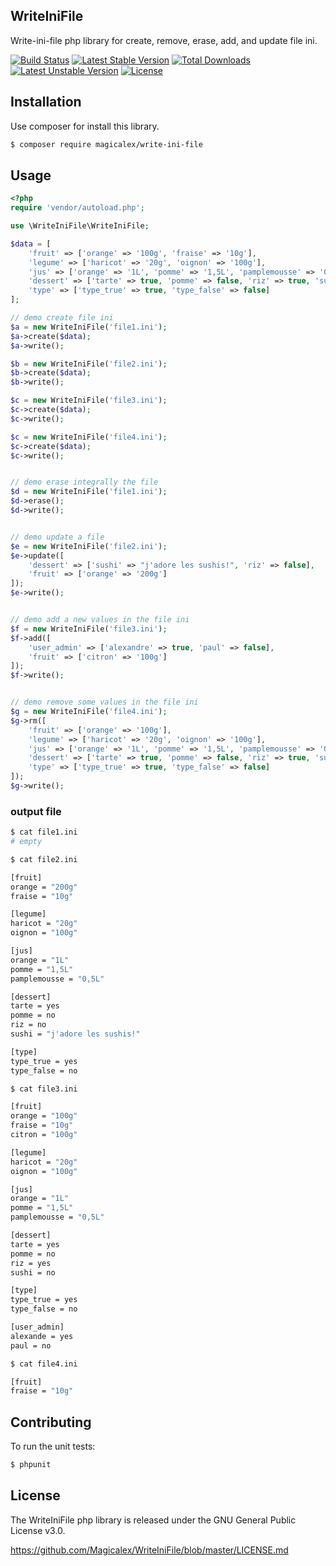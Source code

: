 ## WriteIniFile

Write-ini-file php library for create, remove, erase, add, and update file ini.

[![Build Status](https://travis-ci.org/Magicalex/WriteIniFile.svg?branch=master)](https://travis-ci.org/Magicalex/WriteIniFile)
[![Latest Stable Version](https://poser.pugx.org/magicalex/write-ini-file/v/stable)](https://packagist.org/packages/magicalex/write-ini-file)
[![Total Downloads](https://poser.pugx.org/magicalex/write-ini-file/downloads)](https://packagist.org/packages/magicalex/write-ini-file)
[![Latest Unstable Version](https://poser.pugx.org/magicalex/write-ini-file/v/unstable)](https://packagist.org/packages/magicalex/write-ini-file)
 [![License](https://poser.pugx.org/magicalex/write-ini-file/license)](https://packagist.org/packages/magicalex/write-ini-file)

## Installation

Use composer for install this library.

```bash
$ composer require magicalex/write-ini-file
```

## Usage

```php
<?php
require 'vendor/autoload.php';

use \WriteIniFile\WriteIniFile;

$data = [
    'fruit' => ['orange' => '100g', 'fraise' => '10g'],
    'legume' => ['haricot' => '20g', 'oignon' => '100g'],
    'jus' => ['orange' => '1L', 'pomme' => '1,5L', 'pamplemousse' => '0,5L'],
    'dessert' => ['tarte' => true, 'pomme' => false, 'riz' => true, 'sushi' => false],
    'type' => ['type_true' => true, 'type_false' => false]
];

// demo create file ini
$a = new WriteIniFile('file1.ini');
$a->create($data);
$a->write();

$b = new WriteIniFile('file2.ini');
$b->create($data);
$b->write();

$c = new WriteIniFile('file3.ini');
$c->create($data);
$c->write();

$c = new WriteIniFile('file4.ini');
$c->create($data);
$c->write();


// demo erase integrally the file
$d = new WriteIniFile('file1.ini');
$d->erase();
$d->write();


// demo update a file
$e = new WriteIniFile('file2.ini');
$e->update([
    'dessert' => ['sushi' => "j'adore les sushis!", 'riz' => false],
    'fruit' => ['orange' => '200g']
]);
$e->write();


// demo add a new values in the file ini
$f = new WriteIniFile('file3.ini');
$f->add([
    'user_admin' => ['alexandre' => true, 'paul' => false],
    'fruit' => ['citron' => '100g']
]);
$f->write();


// demo remove some values in the file ini
$g = new WriteIniFile('file4.ini');
$g->rm([
    'fruit' => ['orange' => '100g'],
    'legume' => ['haricot' => '20g', 'oignon' => '100g'],
    'jus' => ['orange' => '1L', 'pomme' => '1,5L', 'pamplemousse' => '0,5L'],
    'dessert' => ['tarte' => true, 'pomme' => false, 'riz' => true, 'sushi' => false],
    'type' => ['type_true' => true, 'type_false' => false]
]);
$g->write();
```

### output file

```bash
$ cat file1.ini
# empty
```

```bash
$ cat file2.ini

[fruit]
orange = "200g"
fraise = "10g"

[legume]
haricot = "20g"
oignon = "100g"

[jus]
orange = "1L"
pomme = "1,5L"
pamplemousse = "0,5L"

[dessert]
tarte = yes
pomme = no
riz = no
sushi = "j'adore les sushis!"

[type]
type_true = yes
type_false = no
```

```bash
$ cat file3.ini

[fruit]
orange = "100g"
fraise = "10g"
citron = "100g"

[legume]
haricot = "20g"
oignon = "100g"

[jus]
orange = "1L"
pomme = "1,5L"
pamplemousse = "0,5L"

[dessert]
tarte = yes
pomme = no
riz = yes
sushi = no

[type]
type_true = yes
type_false = no

[user_admin]
alexande = yes
paul = no
```
```bash
$ cat file4.ini

[fruit]
fraise = "10g"
```

## Contributing

To run the unit tests:

```bash
$ phpunit
```

## License

The WriteIniFile php library is released under the GNU General Public License v3.0.

https://github.com/Magicalex/WriteIniFile/blob/master/LICENSE.md
